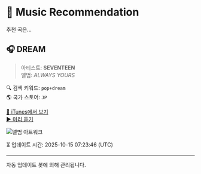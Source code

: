 
# 🎵 Music Recommendation

추천 곡은...

## 🎧 DREAM  
> 아티스트: **SEVENTEEN**  
> 앨범: _ALWAYS YOURS_  

🔍 검색 키워드: `pop+dream`  
🌎 국가 스토어: `JP`

[🔗 iTunes에서 보기](https://music.apple.com/jp/album/dream/1701948718?i=1701948886&uo=4)  
[▶️ 미리 듣기](https://audio-ssl.itunes.apple.com/itunes-assets/AudioPreview116/v4/c8/71/5c/c8715ced-a5a7-7f13-f095-319a13cbe0ab/mzaf_7021265000991770422.plus.aac.p.m4a)

![앨범 아트워크](https://is1-ssl.mzstatic.com/image/thumb/Music126/v4/56/ec/da/56ecdab5-26f1-1d03-31f1-c342bd55eba8/23UMGIM70496.rgb.jpg/100x100bb.jpg)

⏳ 업데이트 시간: 2025-10-15 07:23:46 (UTC)

---
자동 업데이트 봇에 의해 관리됩니다.
